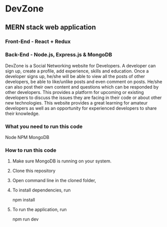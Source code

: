 # DevZone

## MERN stack web application

### Front-End - React + Redux
### Back-End - Node.js, Express.js & MongoDB

DevZone is a Social Networking website for Developers. A developer can sign up, create a profile, add experience, skills and education. Once a developer signs up, he/she will be able to view all the posts of other developers, be able to like/unlike posts and even comment on posts. He/she can also post their own content and questions which can be responded by other developers. This provides a platform for upcoming or existing developers to discuss the issues they are facing in their code or about other new technologies. This website provides a great learning for amateur developers as well as an opportunity for experienced developers to share their knowledge.

### What you need to run this code

Node
NPM
MongoDB

### How to run this code

1. Make sure MongoDB is running on your system.
2. Clone this repository
3. Open command line in the cloned folder,
4. To install dependencies, run 
    
    npm install
    
5. To run the application, run 

    npm run dev
